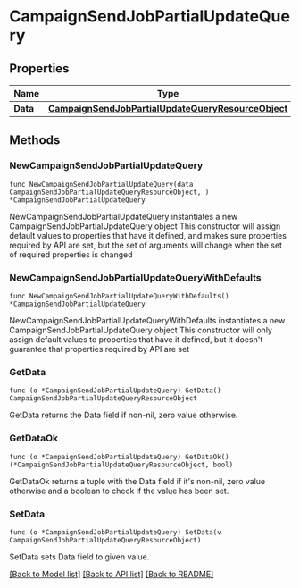 # CampaignSendJobPartialUpdateQuery

## Properties

Name | Type | Description | Notes
------------ | ------------- | ------------- | -------------
**Data** | [**CampaignSendJobPartialUpdateQueryResourceObject**](CampaignSendJobPartialUpdateQueryResourceObject.md) |  | 

## Methods

### NewCampaignSendJobPartialUpdateQuery

`func NewCampaignSendJobPartialUpdateQuery(data CampaignSendJobPartialUpdateQueryResourceObject, ) *CampaignSendJobPartialUpdateQuery`

NewCampaignSendJobPartialUpdateQuery instantiates a new CampaignSendJobPartialUpdateQuery object
This constructor will assign default values to properties that have it defined,
and makes sure properties required by API are set, but the set of arguments
will change when the set of required properties is changed

### NewCampaignSendJobPartialUpdateQueryWithDefaults

`func NewCampaignSendJobPartialUpdateQueryWithDefaults() *CampaignSendJobPartialUpdateQuery`

NewCampaignSendJobPartialUpdateQueryWithDefaults instantiates a new CampaignSendJobPartialUpdateQuery object
This constructor will only assign default values to properties that have it defined,
but it doesn't guarantee that properties required by API are set

### GetData

`func (o *CampaignSendJobPartialUpdateQuery) GetData() CampaignSendJobPartialUpdateQueryResourceObject`

GetData returns the Data field if non-nil, zero value otherwise.

### GetDataOk

`func (o *CampaignSendJobPartialUpdateQuery) GetDataOk() (*CampaignSendJobPartialUpdateQueryResourceObject, bool)`

GetDataOk returns a tuple with the Data field if it's non-nil, zero value otherwise
and a boolean to check if the value has been set.

### SetData

`func (o *CampaignSendJobPartialUpdateQuery) SetData(v CampaignSendJobPartialUpdateQueryResourceObject)`

SetData sets Data field to given value.



[[Back to Model list]](../README.md#documentation-for-models) [[Back to API list]](../README.md#documentation-for-api-endpoints) [[Back to README]](../README.md)


